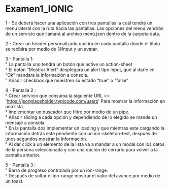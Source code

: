 # Examen1_IONIC
 1 - Se deberá hacer una aplicación con tres pantallas la cuál tendrá un menú lateral con la ruta hacia las pantallas. Las opciones del menú vendrán de un servicio que llamará al archivo menú.json dentro de la carpeta data. 
   
 2 - Crear un  header personalizado que irá en cada pantalla donde el titulo se recibira por medio de @Input y un avatar.  
   
 3 - Pantalla 1:   
        ° La pantalla uno tendrá un botón que active un action-sheet  
        ° El botón “Mostrar Alert” desplegará un alert tipo input, que al darle en “Ok” mandara la información a consola.  
        ° Añadir checkbox que muestren su estado “true” o “false”          
          
 4 - Pantalla 2 :  
        ° Crear servicio que consuma la siguiente URL >> 'https://jsonplaceholder.typicode.com/users' Para mostrar la información en una lista.  
        ° Implementar un buscador que filtre por medio de un pipe.  
        ° Añadir sliding a cada opción y dependiendo de lo elegido se mande un mensaje a consola.  
        ° En la pantalla dos implementar un loading y que mientras este cargando la información detrás este pendiente con un ion-skeleton-test, después de unos segundos mostrar la información.  
        ° Al dar click a un elemento de la lista va a mandar a un modal con los datos de la persona seleccionada y con una opción de cerrarlo para volver a la pantalla anterior.  
          
 5 - Pantalla 3 :  
         ° Barra de progreso controlada por un ion-range.  
         ° Después de soltar el ion-range mostrar el valor del avance por medio de un toast.  
